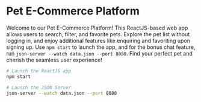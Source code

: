 # Pet E-Commerce Platform

Welcome to our Pet E-Commerce Platform! This ReactJS-based web app allows users to search, filter, and favorite pets. Explore the pet list without logging in, and enjoy additional features like enquiring and favoriting upon signing up. Use `npm start` to launch the app, and for the bonus chat feature, run `json-server --watch data.json --port 8080`. Find your perfect pet and cherish the seamless user experience!

```bash
# Launch the ReactJS app
npm start

# Launch the JSON Server
json-server --watch data.json --port 8080
```
